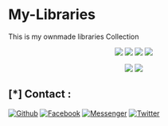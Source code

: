 # My-Libraries
This is my ownmade libraries Collection

<p align="center">
  <img src="https://img.shields.io/github/license/InferiorAK/My-Libraries?style=for-the-badge">
  <img src="https://img.shields.io/github/stars/InferiorAK/My-Libraries?style=for-the-badge">
  <img src="https://img.shields.io/github/issues/InferiorAK/My-Libraries?color=red&style=for-the-badge">
  <img src="https://img.shields.io/github/forks/InferiorAK/My-Libraries?color=teal&style=for-the-badge">
</p>
<p align="center">
  <img src="https://img.shields.io/badge/Author-InferiorAK-blue?style=flat-square">
  <img src="https://hits.seeyoufarm.com/api/count/incr/badge.svg?url=https%3A%2F%2Fgithub.com%2FInferiorAK%2FMy-Libraries&title=Visitors&edge_flat=false"/></a>
</p>

## [*] Contact :
[![Github](https://img.shields.io/badge/Github-InferiorAK-orange?style=for-the-badge&logo=github)](https://github.com/InferiorAK)
[![Facebook](https://img.shields.io/badge/Facebook-InferiorAK-red?style=for-the-badge&logo=facebook)](https://www.facebook.com/InferiorAK)
[![Messenger](https://img.shields.io/badge/Chat-Messenger-blue?style=for-the-badge&logo=messenger)](https://m.me/InferiorAK)
[![Twitter](https://img.shields.io/badge/Twitter-InferiorAK-skyblue?style=for-the-badge&logo=twitter)](https://www.twitter.com/InferiorAK)
